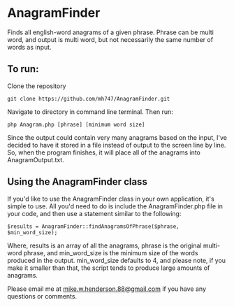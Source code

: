# AnagramFinder
Finds all english-word anagrams of a given phrase. Phrase can be multi word, and output is multi word, but not necessarily the same number of words as input.

## To run:

Clone the repository
```
git clone https://github.com/mh747/AnagramFinder.git
```

Navigate to directory in command line terminal. Then run:

```
php Anagram.php [phrase] [minimum word size]
```

Since the output could contain very many anagrams based on the input, I've decided to have it stored in a file instead of output to the screen line by line. So, when the program finishes, it will place all of the anagrams into AnagramOutput.txt.

## Using the AnagramFinder class

If you'd like to use the AnagramFinder class in your own application, it's simple to use. All you'd need to do is include the AnagramFinder.php file in your code, and then use a statement similar to the following:

```
$results = AnagramFinder::findAnagramsOfPhrase($phrase, $min_word_size);
```
Where, results is an array of all the anagrams, phrase is the original multi-word phrase, and min_word_size is the minimum size of the words produced in the output. min_word_size defaults to 4, and please note, if you make it smaller than that, the script tends to produce large amounts of anagrams.

Please email me at mike.w.henderson.88@gmail.com if you have any questions or comments.
